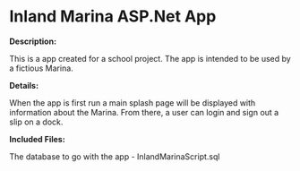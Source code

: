 Inland Marina ASP.Net App
==========================

**Description:**

This is a app created for a school project. The app is intended to be used by a fictious Marina.

**Details:**

When the app is first run a main splash page will be displayed with information about the Marina. From there, a user
can login and sign out a slip on a dock.

**Included Files:**

The database to go with the app - InlandMarinaScript.sql